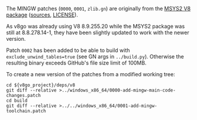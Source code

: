 
The MINGW patches (`0000`, `0001`, `zlib.gn`) are originally from the [MSYS2 V8 package](https://packages.msys2.org/package/mingw-w64-x86_64-v8?repo=mingw64)
([sources](https://github.com/msys2/MINGW-packages/tree/master/mingw-w64-v8), [LICENSE](https://github.com/msys2/MINGW-packages/blob/master/LICENSE)).

As v8go was already using V8 8.9.255.20 while the MSYS2 package was still at
8.8.278.14-1, they have been slightly updated to work with the newer version.

Patch `0002` has been added to be able to build with `exclude_unwind_tables=true`
(see GN args in `../build.py`). Otherwise the resulting binary exceeds GitHub's
file size limit of 100MB.

To create a new version of the patches from a modified working tree:

    cd ${v8go_project}/deps/v8
    git diff --relative >../windows_x86_64/0000-add-mingw-main-code-changes.patch
    cd build
    git diff --relative >../../windows_x86_64/0001-add-mingw-toolchain.patch

